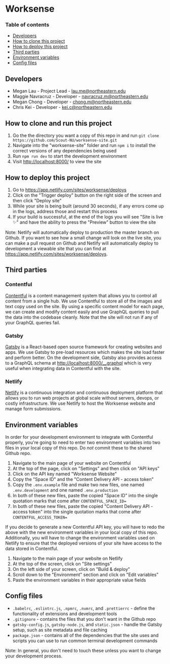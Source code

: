 # Worksense

### Table of contents

- [Developers](#devs)
- [How to clone this project](#clone)
- [How to deploy this project](#deploy)
- [Third parties](#third)
- [Environment variables](#env)
- [Config files](#config)

## <a name="devs"></a> Developers

- Megan Lau - Project Lead - <lau.me@northeastern.edu>
- Maggie Navracruz - Developer - <navracruz.m@northeastern.edu>
- Megan Chong - Developer - <chong.m@northeastern.edu>
- Chris Kei - Developer - <kei.c@northeastern.edu>

## <a name="clone"></a> How to clone and run this project

1. Go the the directory you want a copy of this repo in and run `git clone https://github.com/Scout-NU/worksense-site.git`
2. Navigate into the "worksense-site" folder and run `npm i` to install the correct versions of any dependencies being used
3. Run `npm run dev` to start the development environment
4. Visit <http://localhost:8000/> to view the site

## <a name="deploy"></a> How to deploy this project

1. Go to <https://app.netlify.com/sites/worksense/deploys>
2. Click on the "Trigger deploy" button on the right side of the screen and then click "Deploy site"
3. While your site is being built (around 30 seconds), if any errors come up in the logs, address those and restart this process
4. If your build is successful, at the end of the logs you will see "Site is live ✨" and have the ability to press the "Preview" button to view the site

Note: Netlify will automatically deploy to production the master branch on Github. If you want to see how a small change will look on the live site, you can make a pull request on Github and Netlify will automatically deploy to development a viewable site that you can find at <https://app.netlify.com/sites/worksense/deploys>.

## <a name="third"></a> Third parties

### Contentful

<a href="https://www.contentful.com/">Contentful</a> is a content management system that allows you to control all content from a single hub. We use Contentful to store all of the images and text copy used on the site. By using a specific content model for each page, we can create and modify content easily and use GraphQL queries to pull the data into the codebase cleanly. Note that the site will not run if any of your GraphQL queries fail.

### Gatsby

<a href="https://www.gatsbyjs.com/">Gatsby</a> is a React-based open source framework for creating websites and apps. We use Gatsby to pre-load resources which makes the site load faster and perform better. On the development side, Gatsby also provides access to a GraphQL schema at <http://localhost:8000/__graphql> which is very useful when integrating data in Contentful with the site.

### Netlify

<a href="https://www.netlify.com/">Netlify</a> is a continuous integration and continuous deployment platform that allows you to run web projects at global scale without servers, devops, or costly infrastructure. We use Netlify to host the Worksense website and manage form submissions.

## <a name="env"></a> Environment variables

In order for your development environment to integrate with Contentful properly, you're going to need to enter two environment variables into two files in your local copy of this repo. Do _not_ commit these to the shared Github repo.

1. Navigate to the main page of your website on Contentful
2. At the top of the page, click on "Settings" and then click on "API keys"
3. Click on the API key named "Worksense Website"
4. Copy the "Space ID" and the "Content Delivery API - access token"
5. Copy the `.env.example` file and make two new files, one named `.env.development` and one named `.env.production`
6. In both of these new files, paste the copied "Space ID" into the single quotation marks that come after `CONTENTFUL_SPACE_ID=`
7. In both of these new files, paste the copied "Content Delivery API - access token" into the single quotation marks that come after `CONTENTFUL_ACCESS_TOKEN=`

If you decide to generate a new Contentful API key, you will have to redo the above with the new environment variables in your local copy of this repo. Additionally, you will have to change the environment variables used on Netlify to ensure that the deployed versions of your site have access to the data stored in Contentful.

1. Navigate to the main page of your website on Netlify
2. At the top of the screen, click on "Site settings"
3. On the left side of your screen, click on "Build & deploy"
4. Scroll down to the "Environment" section and click on "Edit variables"
5. Paste the environment variables in their appropriate value fields

## <a name="config"></a> Config files

- `.babelrc`, `.eslintrc.js`, `.npmrc`, `.nvmrc`, and `.prettierrc` - define the functionality of extensions and development tools
- `.gitignore` - contains the files that you don't want in the Github repo
- `gatsby-config.js`, `gatsby-node.js`, and `static.json` - handle the Gatsby setup, such as site metadata and file caching
- `package.json` - contains all of the dependencies that the site uses and scripts you can use to run common terminal development commands

Note: In general, you don't need to touch these unless you want to change your development process.
